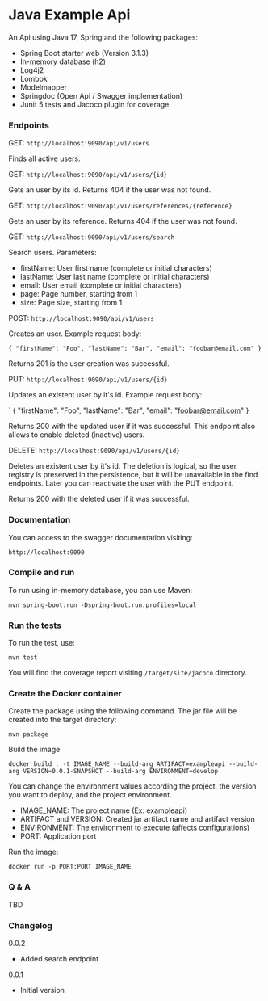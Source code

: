 # Java Example Api

An Api using Java 17, Spring and the following packages:

- Spring Boot starter web (Version 3.1.3)
- In-memory database (h2)
- Log4j2
- Lombok
- Modelmapper
- Springdoc (Open Api / Swagger implementation)
- Junit 5 tests and Jacoco plugin for coverage

### Endpoints

GET: `http://localhost:9090/api/v1/users`

Finds all active users.

GET: `http://localhost:9090/api/v1/users/{id}`

Gets an user by its id. Returns 404 if the user was not found.

GET: `http://localhost:9090/api/v1/users/references/{reference}`

Gets an user by its reference. Returns 404 if the user was not found.

GET: `http://localhost:9090/api/v1/users/search`

Search users. Parameters:
- firstName: User first name (complete or initial characters)
- lastName: User last name (complete or initial characters)
- email: User email (complete or initial characters)
- page: Page number, starting from 1
- size: Page size, starting from 1

POST: `http://localhost:9090/api/v1/users`

Creates an user. Example request body:

`
{
"firstName": "Foo",
"lastName": "Bar",
"email": "foobar@email.com"
}
`

Returns 201 is the user creation was successful.

PUT: `http://localhost:9090/api/v1/users/{id}`

Updates an existent user by it's id. Example request body:

`
{
"firstName": "Foo",
"lastName": "Bar",
"email": "foobar@email.com"
}

Returns 200 with the updated user if it was successful. This endpoint also allows to enable deleted (inactive) users.

DELETE: `http://localhost:9090/api/v1/users/{id}`

Deletes an existent user by it's id. The deletion is logical, so the user registry is preserved in the persistence, but it will be unavailable in the find endpoints. Later you can reactivate the user with the PUT endpoint.

Returns 200 with the deleted user if it was successful.

### Documentation

You can access to the swagger documentation visiting:

`http://localhost:9090`

### Compile and run

To run using in-memory database, you can use Maven:

`mvn spring-boot:run -Dspring-boot.run.profiles=local`

### Run the tests

To run the test, use:

`mvn test`

You will find the coverage report visiting `/target/site/jacoco` directory.

### Create the Docker container

Create the package using the following command. The jar file will be created into the target directory:

`mvn package`

Build the image

`docker build . -t IMAGE_NAME --build-arg ARTIFACT=exampleapi --build-arg VERSION=0.0.1-SNAPSHOT --build-arg ENVIRONMENT=develop`

You can change the environment values according the project, the version you want to deploy, and the project environment.

- IMAGE_NAME: The project name (Ex: exampleapi)
- ARTIFACT and VERSION: Created jar artifact name and artifact version
- ENVIRONMENT: The environment to execute (affects configurations)
- PORT: Application port

Run the image:

`docker run -p PORT:PORT IMAGE_NAME`

### Q & A

TBD

### Changelog

0.0.2

* Added search endpoint

0.0.1

* Initial version
